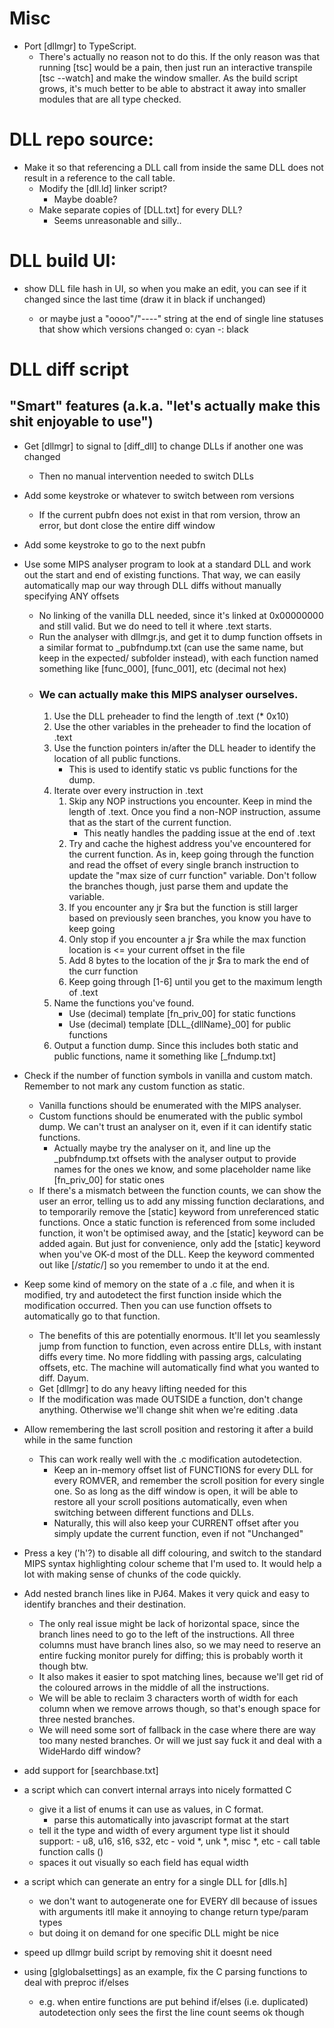 

# Misc

- Port [dllmgr] to TypeScript.
    - There's actually no reason not to do this. If the only reason was that running [tsc] would be a pain, then just run an interactive transpile [tsc --watch] and make the window smaller. As the build script grows, it's much better to be able to abstract it away into smaller modules that are all type checked.


# DLL repo source:

- Make it so that referencing a DLL call from inside the same DLL does not result in a reference to the call table.
    - Modify the [dll.ld] linker script?
        - Maybe doable?
    - Make separate copies of [DLL.txt] for every DLL?
        - Seems unreasonable and silly..



# DLL build UI:

- show DLL file hash in UI, so when you make an edit, you can see if it changed since the last time (draw it in black if unchanged)

    - or maybe just a "oooo"/"----" string at the end of single line statuses that show which versions changed
        o: cyan
        -: black



# DLL diff script

## "Smart" features (a.k.a. "let's actually make this shit enjoyable to use")

- Get [dllmgr] to signal to [diff_dll] to change DLLs if another one was changed
    - Then no manual intervention needed to switch DLLs
- Add some keystroke or whatever to switch between rom versions
    - If the current pubfn does not exist in that rom version, throw an error, but dont close the entire diff window
- Add some keystroke to go to the next pubfn
- Use some MIPS analyser program to look at a standard DLL and work out the start and end of existing functions. That way, we can easily automatically map our way through DLL diffs without manually specifying ANY offsets
    - No linking of the vanilla DLL needed, since it's linked at 0x00000000 and still valid. But we do need to tell it where .text starts.
    - Run the analyser with dllmgr.js, and get it to dump function offsets in a similar format to _pubfndump.txt (can use the same name, but keep in the expected/ subfolder instead), with each function named something like [func_000], [func_001], etc (decimal not hex)
    - ### We can actually make this MIPS analyser ourselves.
        1. Use the DLL preheader to find the length of .text (* 0x10)
        2. Use the other variables in the preheader to find the location of .text
        3. Use the function pointers in/after the DLL header to identify the location of all public functions.
            - This is used to identify static vs public functions for the dump.
        3. Iterate over every instruction in .text
            1. Skip any NOP instructions you encounter. Keep in mind the length of .text. Once you find a non-NOP instruction, assume that as the start of the current function.
                - This neatly handles the padding issue at the end of .text
            2. Try and cache the highest address you've encountered for the current function. As in, keep going through the function and read the offset of every single branch instruction to update the "max size of curr function" variable. Don't follow the branches though, just parse them and update the variable.
            3. If you encounter any jr $ra but the function is still larger based on previously seen branches, you know you have to keep going
            4. Only stop if you encounter a jr $ra while the max function location is <= your current offset in the file
            5. Add 8 bytes to the location of the jr $ra to mark the end of the curr function
            6. Keep going through [1-6] until you get to the maximum length of .text
        4. Name the functions you've found.
            - Use (decimal) template [fn_priv_00]       for static functions
            - Use (decimal) template [DLL_{dllName}_00] for public functions
        5. Output a function dump. Since this includes both static and public functions, name it something like [_fndump.txt]
- Check if the number of function symbols in vanilla and custom match. Remember to not mark any custom function as static.
    - Vanilla functions should be enumerated with the MIPS analyser. 
    - Custom functions should be enumerated with the public symbol dump. We can't trust an analyser on it, even if it can identify static functions.
        - Actually maybe try the analyser on it, and line up the _pubfndump.txt offsets with the analyser output to provide names for the ones we know, and some placeholder name like [fn_priv_00] for static ones
    - If there's a mismatch between the function counts, we can show the user an error, telling us to add any missing function declarations, and to temporarily remove the [static] keyword from unreferenced static functions. Once a static function is referenced from some included function, it won't be optimised away, and the [static] keyword can be added again. But just for convenience, only add the [static] keyword when you've OK-d most of the DLL. Keep the keyword commented out like [/*static*/] so you remember to undo it at the end.
- Keep some kind of memory on the state of a .c file, and when it is modified, try and autodetect the first function inside which the modification occurred. Then you can use function offsets to automatically go to that function.
    - The benefits of this are potentially enormous. It'll let you seamlessly jump from function to function, even across entire DLLs, with instant diffs every time. No more fiddling with passing args, calculating offsets, etc. The machine will automatically find what you wanted to diff. Dayum.
    - Get [dllmgr] to do any heavy lifting needed for this
    - If the modification was made OUTSIDE a function, don't change anything. Otherwise we'll change shit when we're editing .data
- Allow remembering the last scroll position and restoring it after a build while in the same function
    - This can work really well with the .c modification autodetection.
        - Keep an in-memory offset list of FUNCTIONS for every DLL for every ROMVER, and remember the scroll position for every single one. So as long as the diff window is open, it will be able to restore all your scroll positions automatically, even when switching between different functions and DLLs.
        - Naturally, this will also keep your CURRENT offset after you simply update the current function, even if not "Unchanged"
- Press a key ('h'?) to disable all diff colouring, and switch to the standard MIPS syntax highlighting colour scheme that I'm used to. It would help a lot with making sense of chunks of the code quickly.
- Add nested branch lines like in PJ64. Makes it very quick and easy to identify branches and their destination.
    - The only real issue might be lack of horizontal space, since the branch lines need to go to the left of the instructions. All three columns must have branch lines also, so we may need to reserve an entire fucking monitor purely for diffing; this is probably worth it though btw.
    - It also makes it easier to spot matching lines, because we'll get rid of the coloured arrows in the middle of all the instructions.
    - We will be able to reclaim 3 characters worth of width for each column when we remove arrows though, so that's enough space for three nested branches.
    - We will need some sort of fallback in the case where there are way too many nested branches. Or will we just say fuck it and deal with a WideHardo diff window?



- add support for [searchbase.txt]
- a script which can convert internal arrays into nicely formatted C
	- give it a list of enums it can use as values, in C format.
		- parse this automatically into javascript format at the start
	- tell it the type and width of every argument
		type list it should support:
			- u8, u16, s16, s32, etc
			- void *, unk *, misc *, etc
			- call table function calls ()
	- spaces it out visually so each field has equal width

- a script which can generate an entry for a single DLL for [dlls.h]
	- we don't want to autogenerate one for EVERY dll because of issues with arguments
		itll make it annoying to change return type/param types
	- but doing it on demand for one specific DLL might be nice



- speed up dllmgr build script by removing shit it doesnt need
- using [glglobalsettings] as an example, fix the C parsing functions to deal with preproc if/elses
    - e.g. when entire functions are put behind if/elses (i.e. duplicated) autodetection only sees the first
        the line count seems ok though
























